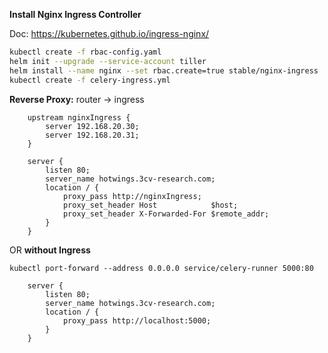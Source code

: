 **Install Nginx Ingress Controller**

Doc: https://kubernetes.github.io/ingress-nginx/

```sh
kubectl create -f rbac-config.yaml
helm init --upgrade --service-account tiller
helm install --name nginx --set rbac.create=true stable/nginx-ingress
kubectl create -f celery-ingress.yml
```

**Reverse Proxy:** router -> ingress
```nginx
    upstream nginxIngress {
        server 192.168.20.30;
        server 192.168.20.31;
    }

    server {
	    listen 80;
	    server_name hotwings.3cv-research.com;
	    location / {
	        proxy_pass http://nginxIngress;
            proxy_set_header Host            $host;
	        proxy_set_header X-Forwarded-For $remote_addr;
        }
    }
```

OR **without Ingress**

```
kubectl port-forward --address 0.0.0.0 service/celery-runner 5000:80
```
```nginx
    server {
	    listen 80;
	    server_name hotwings.3cv-research.com;
	    location / {
	        proxy_pass http://localhost:5000;
        }
    }
```

